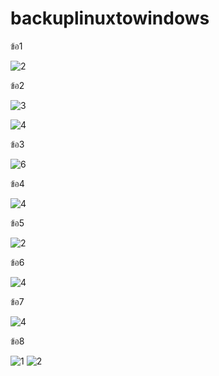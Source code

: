 # backuplinuxtowindows



ข้อ1

![2](https://user-images.githubusercontent.com/89773987/131489594-3f7af63c-433f-4804-9383-47c05ba8a821.png)










ข้อ2

![3](https://user-images.githubusercontent.com/89773987/131489610-2a290e7c-e90b-49df-9fed-e324ea5048fd.png)













































   ![4](https://user-images.githubusercontent.com/89773987/131489615-2f9fd1bc-4ac6-486d-88f6-1921e69dc5ad.png)
   
   
   
   
   
   
   
   
   
   
   
   
   
   
   
   
   
   
   
   
   
   
   
   
ข้อ3



![6](https://user-images.githubusercontent.com/89773987/131489685-2c341a09-4b3b-44a6-b9e8-fe74edd90541.png)


































ข้อ4




![4](https://user-images.githubusercontent.com/89773987/131489753-b11767bd-05b2-46be-b2a0-ed9150265b77.png)


































ข้อ5


![2](https://user-images.githubusercontent.com/89773987/131489812-ad4b7cdd-6593-4d22-9a7e-a6af3c6824ec.png)







































ข้อ6



![4](https://user-images.githubusercontent.com/89773987/131489838-a00d6328-e7b8-4069-b506-fa31eb3dbd6f.png)
















































ข้อ7 


![4](https://user-images.githubusercontent.com/89773987/131489863-3d3fb6b6-c483-41d2-8959-3c469da0ddc1.png)
































ข้อ8

![1](https://user-images.githubusercontent.com/89773987/131489881-c5b44b5b-ecef-4184-add7-a1741326a523.png)
![2](https://user-images.githubusercontent.com/89773987/131489893-b5c20a0a-d321-4b55-90e0-056e7e107531.png)

